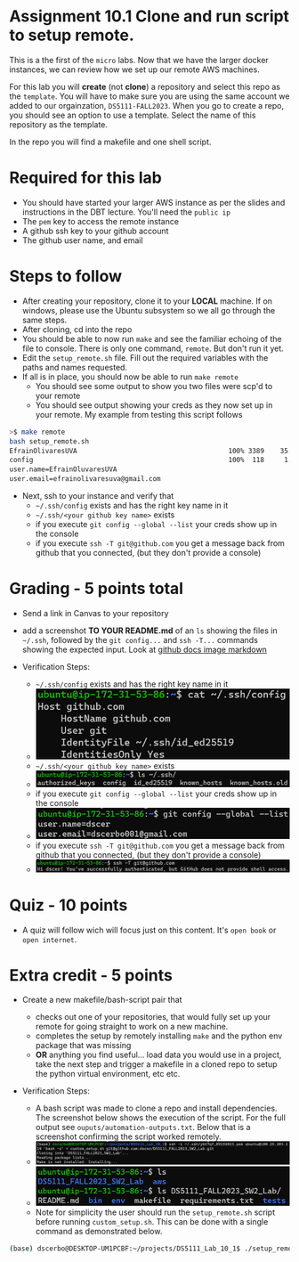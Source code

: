 # Assignment 10.1 Clone and run script to setup remote.

This is a the first of the `micro` labs.  Now that we have the larger docker instances, we can review how we set up our remote AWS machines.

For this lab you will **create** (not **clone**) a repository and select this repo as the `template`.  You will have to make sure you are using the same account we added to our orgainzation, `DS5111-FALL2023`.  When you go to create a repo, you should see an option to use a template.  Select the name of this repository as the template.

In the repo you will find a makefile and one shell script.

# Required for this lab
* You should have started your larger AWS instance as per the slides and instructions in the DBT lecture.  You'll need the `public ip`
* The `pem` key to access the remote instance
* A github ssh key to your github account
* The github user name, and email

# Steps to follow
* After creating your repository, clone it to your **LOCAL** machine.  If on windows, please use the Ubuntu subsystem so we all go through the same steps.
* After cloning, cd into the repo
* You should be able to now run `make` and see the familiar echoing of the file to console.  There is only one command, `remote`.  But don't run it yet.
* Edit the `setup_remote.sh` file.  Fill out the required variables with the paths and names requested.
* If all is in place, you should now be able to run `make remote`
    - You should see some output to show you two files were scp'd to your remote
    - You should see output showing your creds as they now set up in your remote.  My example from testing this script follows
```bash
>$ make remote
bash setup_remote.sh
EfrainOlivaresUVA                                      100% 3389    35.4KB/s   00:00
config                                                 100%  118     1.3KB/s   00:00
user.name=EfrainOluvaresUVA
user.email=efrainolivaresuva@gmail.com
```
* Next, ssh to your instance and verify that
    - `~/.ssh/config` exists and has the right key name in it
    - `~/.ssh/<your github key name>` exists
    - if you execute `git config --global --list` your creds show up in the console
    - if you execute `ssh -T git@github.com` you get a message back from github that you connected, (but they don't provide a console)
 
# Grading - 5 points total
* Send a link in Canvas to your repository
* add a screenshot **TO YOUR README.md** of an `ls` showing the files in `~/.ssh`, followed by the `git config...` and `ssh -T...` commands showing the expected input.  Look at [github docs image markdown](https://docs.github.com/en/get-started/writing-on-github/getting-started-with-writing-and-formatting-on-github/basic-writing-and-formatting-syntax#images)

* Verification Steps:
    - `~/.ssh/config` exists and has the right key name in it
    - ![](/imgs/Screenshot_2023-11-20_110725.png)
    - `~/.ssh/<your github key name>` exists
    - ![](/imgs/Screenshot_2023-11-20_110756.png)
    - if you execute `git config --global --list` your creds show up in the console
    - ![](/imgs/Screenshot_2023-11-20_110834.png)
    - if you execute `ssh -T git@github.com` you get a message back from github that you connected, (but they don't provide a console)
    - ![](/imgs/Screenshot_2023-11-20_110917.png)

# Quiz - 10 points
* A quiz will follow wich will focus just on this content.  It's `open book` or `open internet`.

# Extra credit - 5 points
* Create a new makefile/bash-script pair that
    - checks out one of your repositories, that would fully set up your remote for going straight to work on a new machine.
    - completes the setup by remotely installing `make` and the python env package that was missing
    - **OR** anything you find useful... load data you would use in a project, take the next step and trigger a makefile in a cloned repo to setup the python virtual environment, etc etc.

* Verification Steps:
    - A bash script was made to clone a repo and install dependencies. The screenshot below shows the execution of the script. For the full output see `ouputs/automation-outputs.txt`. Below that is a screenshot confirming the script worked remotely.
    - ![](/imgs/Screenshot_2023-11-20_124905.png)
    - ![](/imgs/Screenshot_2023-11-20_124838.png)
    - Note for simplicity the user should run the `setup_remote.sh` script before running `custom_setup.sh`. This can be done with a single command as demonstrated below.
```bash
(base) dscerbo@DESKTOP-UM1PCBF:~/projects/DS5111_Lab_10_1$ ./setup_remote.sh && ssh -i ~/.ssh/ybt7qf_09192023.pem ubuntu@100.25.203.214 'bash -s' < custom_setup.sh git@github.com:dscer/DS5111_FALL2023_SW2_Lab.git
```

